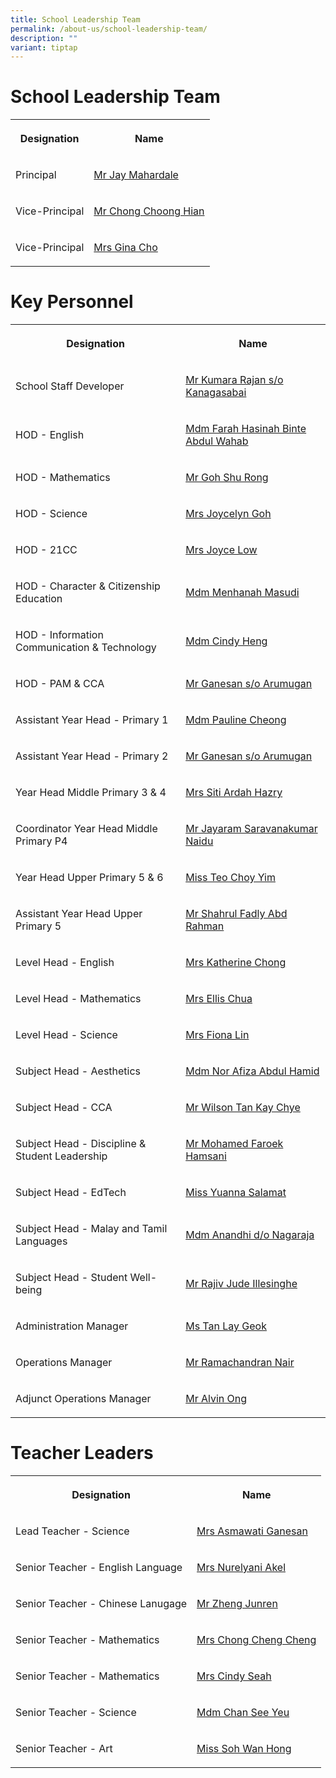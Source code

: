 ```yaml
---
title: School Leadership Team
permalink: /about-us/school-leadership-team/
description: ""
variant: tiptap
---
```

<h1>School Leadership Team</h1>
<table style="minWidth: 50px">
<colgroup>
<col>
<col>
</colgroup>
<tbody>
<tr>
<th rowspan="1" colspan="1">
<p>Designation</p>
</th>
<th rowspan="1" colspan="1">
<p>Name</p>
</th>
</tr>
<tr>
<td rowspan="1" colspan="1">
<p>Principal</p>
</td>
<td rowspan="1" colspan="1">
<p><a href="mailto:jay_mahardale@schools.gov.sg" rel="noopener noreferrer nofollow" target="_blank">Mr Jay Mahardale</a>
</p>
</td>
</tr>
<tr>
<td rowspan="1" colspan="1">
<p>Vice-Principal</p>
</td>
<td rowspan="1" colspan="1">
<p><a href="mailto:chong_choong_hian@schools.gov.sg" rel="noopener noreferrer nofollow" target="_blank">Mr Chong Choong Hian</a>
</p>
</td>
</tr>
<tr>
<td rowspan="1" colspan="1">
<p>Vice-Principal</p>
</td>
<td rowspan="1" colspan="1">
<p><a href="mailto:lee_quee_choo_gina@schools.gov.sg" rel="noopener noreferrer nofollow" target="_blank">Mrs Gina Cho</a>
</p>
</td>
</tr>
</tbody>
</table>
<h1>Key Personnel</h1>
<table style="minWidth: 50px">
<colgroup>
<col>
<col>
</colgroup>
<tbody>
<tr>
<th rowspan="1" colspan="1">
<p>Designation</p>
</th>
<th rowspan="1" colspan="1">
<p>Name</p>
</th>
</tr>
<tr>
<td rowspan="1" colspan="1">
<p>School Staff Developer</p>
</td>
<td rowspan="1" colspan="1">
<p><a href="mailto:kumara_rajan_kanagasabai@schools.gov.sg" rel="noopener noreferrer nofollow" target="_blank">Mr Kumara Rajan s/o Kanagasabai</a>
</p>
</td>
</tr>
<tr>
<td rowspan="1" colspan="1">
<p>HOD - English</p>
</td>
<td rowspan="1" colspan="1">
<p><a href="mailto:farah_hasinah_abdul_wahab@schools.gov.sg" rel="noopener noreferrer nofollow" target="_blank">Mdm Farah Hasinah Binte Abdul Wahab</a>
</p>
</td>
</tr>
<tr>
<td rowspan="1" colspan="1">
<p>HOD - Mathematics</p>
</td>
<td rowspan="1" colspan="1">
<p><a href="mailto:goh_shu_rong@schools.gov.sg" rel="noopener noreferrer nofollow" target="_blank">Mr Goh Shu Rong</a>
</p>
</td>
</tr>
<tr>
<td rowspan="1" colspan="1">
<p>HOD - Science</p>
</td>
<td rowspan="1" colspan="1">
<p><a href="mailto:tan_pei_ying_Joycelyn@schools.gov.sg" rel="noopener noreferrer nofollow" target="_blank">Mrs Joycelyn Goh</a>
</p>
</td>
</tr>
<tr>
<td rowspan="1" colspan="1">
<p>HOD - 21CC</p>
</td>
<td rowspan="1" colspan="1">
<p><a href="mailto:cheung_pei_yi@schools.gov.sg" rel="noopener noreferrer nofollow" target="_blank">Mrs Joyce Low</a>
</p>
</td>
</tr>
<tr>
<td rowspan="1" colspan="1">
<p>HOD - Character &amp; Citizenship Education</p>
</td>
<td rowspan="1" colspan="1">
<p><a href="mailto:menhanah_masudi@schools.gov.sg" rel="noopener noreferrer nofollow" target="_blank">Mdm Menhanah Masudi</a>
</p>
</td>
</tr>
<tr>
<td rowspan="1" colspan="1">
<p>HOD - Information Communication &amp; Technology</p>
</td>
<td rowspan="1" colspan="1">
<p><a href="mailto:heng_cindy@schools.gov.sg" rel="noopener noreferrer nofollow" target="_blank">Mdm Cindy Heng</a>
</p>
</td>
</tr>
<tr>
<td rowspan="1" colspan="1">
<p>HOD - PAM &amp; CCA</p>
</td>
<td rowspan="1" colspan="1">
<p><a href="mailto:ganesan_arumugan@schools.gov.sg" rel="noopener noreferrer nofollow" target="_blank">Mr Ganesan s/o Arumugan</a>
</p>
</td>
</tr>
<tr>
<td rowspan="1" colspan="1">
<p>Assistant Year Head - Primary 1</p>
</td>
<td rowspan="1" colspan="1">
<p><a href="mailto:cheong_siew_lan_pauline@schools.gov.sg" rel="noopener noreferrer nofollow" target="_blank">Mdm Pauline Cheong</a>
</p>
</td>
</tr>
<tr>
<td rowspan="1" colspan="1">
<p>Assistant Year Head - Primary 2</p>
</td>
<td rowspan="1" colspan="1">
<p><a href="mailto:ganesan_arumugan@schools.gov.sg" rel="noopener noreferrer nofollow" target="_blank">Mr Ganesan s/o Arumugan</a>
</p>
</td>
</tr>
<tr>
<td rowspan="1" colspan="1">
<p>Year Head Middle Primary 3 &amp; 4</p>
</td>
<td rowspan="1" colspan="1">
<p><a href="mailto:siti_ardah_iskandar@schools.gov.sg" rel="noopener noreferrer nofollow" target="_blank">Mrs Siti Ardah Hazry</a>
</p>
</td>
</tr>
<tr>
<td rowspan="1" colspan="1">
<p>Coordinator Year Head Middle Primary P4</p>
</td>
<td rowspan="1" colspan="1">
<p><a href="mailto:jayaram_saravanakumar_naidu@schools.gov.sg" rel="noopener nofollow" target="_blank">Mr Jayaram Saravanakumar Naidu</a>
</p>
</td>
</tr>
<tr>
<td rowspan="1" colspan="1">
<p>Year Head Upper Primary 5 &amp; 6</p>
</td>
<td rowspan="1" colspan="1">
<p><a href="mailto:teo_choy_yim@schools.gov.sg" rel="noopener noreferrer nofollow" target="_blank">Miss Teo Choy Yim</a>
</p>
</td>
</tr>
<tr>
<td rowspan="1" colspan="1">
<p>Assistant Year Head Upper Primary 5</p>
</td>
<td rowspan="1" colspan="1">
<p><a href="mailto:shahrul_fadly_abd_rahman@schools.gov.sg" rel="noopener noreferrer nofollow" target="_blank">Mr Shahrul Fadly Abd Rahman</a>
</p>
</td>
</tr>
<tr>
<td rowspan="1" colspan="1">
<p>Level Head - English</p>
</td>
<td rowspan="1" colspan="1">
<p><a href="mailto:tan_wenxin@schools.gov.sg" rel="noopener noreferrer nofollow" target="_blank">Mrs Katherine Chong</a>
</p>
</td>
</tr>
<tr>
<td rowspan="1" colspan="1">
<p>Level Head - Mathematics</p>
</td>
<td rowspan="1" colspan="1">
<p><a href="mailto:tan_qiu_qing_ellis@schools.gov.sg" rel="noopener noreferrer nofollow" target="_blank">Mrs Ellis Chua</a>
</p>
</td>
</tr>
<tr>
<td rowspan="1" colspan="1">
<p>Level Head - Science</p>
</td>
<td rowspan="1" colspan="1">
<p><a href="low_shi_hui_fiona@schools.gov.sg" rel="noopener nofollow" target="_blank">Mrs Fiona Lin</a>
</p>
</td>
</tr>
<tr>
<td rowspan="1" colspan="1">
<p>Subject Head - Aesthetics</p>
</td>
<td rowspan="1" colspan="1">
<p><a href="mailto:nor_afiza_abdul_hamid@schools.gov.sg" rel="noopener noreferrer nofollow" target="_blank">Mdm Nor Afiza Abdul Hamid</a>
</p>
</td>
</tr>
<tr>
<td rowspan="1" colspan="1">
<p>Subject Head - CCA</p>
</td>
<td rowspan="1" colspan="1">
<p><a href="mailto:tan_kay_chye_wilson@schools.gov.sg" rel="noopener noreferrer nofollow" target="_blank">Mr Wilson Tan Kay Chye</a>
</p>
</td>
</tr>
<tr>
<td rowspan="1" colspan="1">
<p>Subject Head - Discipline &amp; Student Leadership</p>
</td>
<td rowspan="1" colspan="1">
<p></p>
<p><a href="mailto:mohamed_faroek_hamsani@schools.gov.sg" rel="noopener noreferrer nofollow" target="_blank">Mr Mohamed Faroek Hamsani</a>
</p>
</td>
</tr>
<tr>
<td rowspan="1" colspan="1">
<p>Subject Head - EdTech</p>
</td>
<td rowspan="1" colspan="1">
<p><a href="yuanna_salamat@schools.gov.sg" rel="noopener nofollow" target="_blank">Miss Yuanna Salamat</a>
</p>
</td>
</tr>
<tr>
<td rowspan="1" colspan="1">
<p>Subject Head - Malay and Tamil Languages</p>
</td>
<td rowspan="1" colspan="1">
<p><a href="mailto:anandhi_nagaraja@schools.gov.sg" rel="noopener noreferrer nofollow" target="_blank">Mdm Anandhi d/o Nagaraja</a>
</p>
</td>
</tr>
<tr>
<td rowspan="1" colspan="1">
<p>Subject Head - Student Well-being</p>
</td>
<td rowspan="1" colspan="1">
<p><a href="mailto:rajiv_jude_illesinghe@schools.gov.sg" rel="noopener noreferrer nofollow" target="_blank">Mr Rajiv Jude Illesinghe</a>
</p>
</td>
</tr>
<tr>
<td rowspan="1" colspan="1">
<p>Administration Manager</p>
</td>
<td rowspan="1" colspan="1">
<p><a href="mailto:tan_lay_geok_b@schools.gov.sg" rel="noopener noreferrer nofollow" target="_blank">Ms Tan Lay Geok</a>
</p>
</td>
</tr>
<tr>
<td rowspan="1" colspan="1">
<p>Operations Manager</p>
</td>
<td rowspan="1" colspan="1">
<p><a href="mailto:ramachandran_nair@schools.gov.sg" rel="noopener noreferrer nofollow" target="_blank">Mr Ramachandran Nair</a>
</p>
</td>
</tr>
<tr>
<td rowspan="1" colspan="1">
<p>Adjunct Operations Manager</p>
</td>
<td rowspan="1" colspan="1">
<p><a href="mailto:ong_guan_khoon@schools.gov.sg" rel="noopener nofollow" target="_blank">Mr Alvin Ong</a>
</p>
</td>
</tr>
</tbody>
</table>
<h1>Teacher Leaders</h1>
<table style="minWidth: 50px">
<colgroup>
<col>
<col>
</colgroup>
<tbody>
<tr>
<th rowspan="1" colspan="1">
<p>Designation</p>
</th>
<th rowspan="1" colspan="1">
<p>Name</p>
</th>
</tr>
<tr>
<td rowspan="1" colspan="1">
<p>Lead Teacher - Science</p>
</td>
<td rowspan="1" colspan="1">
<p><a href="mailto:asmawati_abdullah@schools.gov.sg" rel="noopener noreferrer nofollow" target="_blank">Mrs Asmawati Ganesan</a>
</p>
</td>
</tr>
<tr>
<td rowspan="1" colspan="1">
<p>Senior Teacher - English Language</p>
</td>
<td rowspan="1" colspan="1">
<p><a href="mailto:nurelyani_mustaffa@schools.gov.sg" rel="noopener noreferrer nofollow" target="_blank">Mrs Nurelyani Akel</a>
</p>
</td>
</tr>
<tr>
<td rowspan="1" colspan="1">
<p>Senior Teacher - Chinese Lanugage</p>
</td>
<td rowspan="1" colspan="1">
<p><a href="mailto:zheng_junren@schools.gov.sg" rel="noopener noreferrer nofollow" target="_blank">Mr Zheng Junren</a>
</p>
</td>
</tr>
<tr>
<td rowspan="1" colspan="1">
<p>Senior Teacher - Mathematics</p>
</td>
<td rowspan="1" colspan="1">
<p><a href="mailto:chong_cheng_cheng@schools.gov.sg" rel="noopener noreferrer nofollow" target="_blank">Mrs Chong Cheng Cheng</a>
</p>
</td>
</tr>
<tr>
<td rowspan="1" colspan="1">
<p>Senior Teacher - Mathematics</p>
</td>
<td rowspan="1" colspan="1">
<p><a href="mailto:koh_peng_peng@schools.gov.sg" rel="noopener noreferrer nofollow" target="_blank">Mrs Cindy Seah</a>
</p>
</td>
</tr>
<tr>
<td rowspan="1" colspan="1">
<p>Senior Teacher - Science</p>
</td>
<td rowspan="1" colspan="1">
<p><a href="mailto:chan_see_yeu@schools.gov.sg" rel="noopener noreferrer nofollow" target="_blank">Mdm Chan See Yeu</a>
</p>
</td>
</tr>
<tr>
<td rowspan="1" colspan="1">
<p>Senior Teacher - Art</p>
</td>
<td rowspan="1" colspan="1">
<p><a href="mailto:soh_wan_hong@schools.gov.sg" rel="noopener noreferrer nofollow" target="_blank">Miss Soh Wan Hong</a>
</p>
</td>
</tr>
</tbody>
</table>
<p></p>